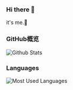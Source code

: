 ### Hi there 👋
it's me.🌱

### GitHub概览
![Github Stats](https://github-readme-stats.vercel.app/api?username=tiestring&theme=light&count_private=true)

### Languages
![Most Used Languages](https://github-readme-stats.vercel.app/api/top-langs/?username=tiestring&theme=light&layout=compact)
<!--
**TieString/TieString** is a ✨ _special_ ✨ repository because its `README.md` (this file) appears on your GitHub profile.

Here are some ideas to get you started:

- 🔭 I’m currently working on ...
- 🌱 I’m currently learning ...
- 👯 I’m looking to collaborate on ...
- 🤔 I’m looking for help with ...
- 💬 Ask me about ...
- 📫 How to reach me: ...
- 😄 Pronouns: ...
- ⚡ Fun fact: ...
-->

